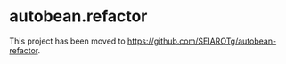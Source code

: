 # autobean.refactor

This project has been moved to https://github.com/SEIAROTg/autobean-refactor.

